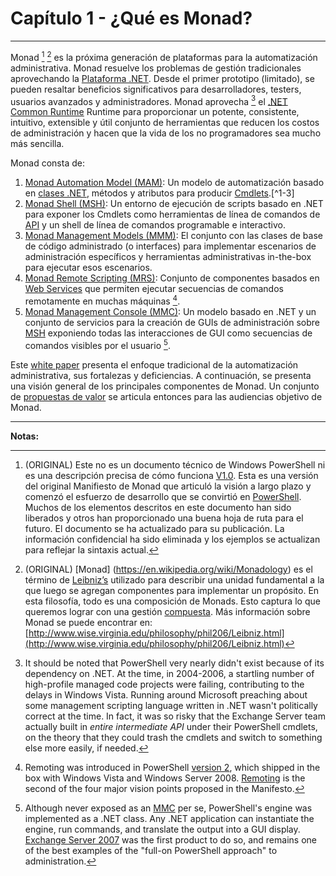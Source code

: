 # Capítulo 1 - ¿Qué es Monad?
___
Monad [^1-1] [^1-2] es la próxima generación de plataformas para la automatización administrativa. Monad resuelve los problemas de gestión tradicionales aprovechando la [Plataforma .NET](http://bit.ly/1PAsRao). Desde el primer prototipo (limitado), se pueden resaltar beneficios significativos para desarrolladores, testers, usuarios avanzados y administradores. Monad aprovecha [^ 1-6] el [.NET Common Runtime](http://bit.ly/1Q0TrV3) Runtime para proporcionar un potente, consistente, intuitivo, extensible y útil conjunto de herramientas que reducen los costos de administración y hacen que la vida de los no programadores sea mucho más sencilla. 

Monad consta de:

1. [Monad Automation Model (MAM)](): Un modelo de automatización basado en [clases .NET](http://bit.ly/1R9oPTO), métodos y atributos para producir [Cmdlets](https://msdn.microsoft.com/en-us/library/ms714395(v=vs.85).aspx).[^1-3]
2. [Monad Shell (MSH)](): Un entorno de ejecución de scripts basado en .NET para exponer los Cmdlets como herramientas de línea de comandos de [API](https://msdn.microsoft.com/en-us/library/ms123401.aspx) y un shell de línea de comandos programable e interactivo.
3. [Monad Management Models (MMM)](): El conjunto con las clases de base de código administrado (o interfaces) para implementar escenarios de administración específicos y herramientas administrativas in-the-box para ejecutar esos escenarios.  
4. [Monad Remote Scripting (MRS)](): Conjunto de componentes basados en  [Web Services](https://msdn.microsoft.com/en-us/library/ms950421.aspx) que permiten ejecutar secuencias de comandos remotamente en muchas máquinas [^1-4].
5. [Monad Management Console (MMC)](): Un modelo basado en .NET y un conjunto de servicios para la creación de GUIs de administración sobre [MSH](https://technet.microsoft.com/en-us/magazine/2005.11.scripting.aspx) exponiendo todas las interacciones de GUI como secuencias de comandos visibles por el usuario [^1-5].

Este [white paper](https://en.wikipedia.org/wiki/White_paper) presenta el enfoque tradicional de la automatización administrativa, sus fortalezas y deficiencias. A continuación, se presenta una visión general de los principales componentes de Monad. Un conjunto de [propuestas de valor](https://en.wikipedia.org/wiki/Value_proposition) se articula entonces para las audiencias objetivo de Monad.

___

**Notas:**

[^1-1]: (ORIGINAL) Este no es un documento técnico de Windows PowerShell ni es una descripción precisa de cómo funciona [V1.0](http://blogs.msdn.com/b/powershell/archive/2006/11/14/windows-powershell-1-0-released.aspx). Esta es una versión del original Manifiesto de Monad que articuló la visión a largo plazo y comenzó el esfuerzo de desarrollo que se convirtió en [PowerShell](http://bit.ly/1Q0TyzZ). Muchos de los elementos descritos en este documento han sido liberados y otros han proporcionado una buena hoja de ruta para el futuro. El documento se ha actualizado para su publicación. La información confidencial ha sido eliminada y los ejemplos se actualizan para reflejar la sintaxis actual.

[^1-2]: (ORIGINAL) [Monad] (https://en.wikipedia.org/wiki/Monadology) es el término de [Leibniz’s](https://en.wikipedia.org/wiki/Gottfried_Wilhelm_Leibniz) utilizado para describir una unidad fundamental a la que luego se agregan componentes para implementar un propósito. En esta filosofía, todo es una composición de Monads. Esto captura lo que queremos lograr con una gestión [compuesta](https://en.wikipedia.org/wiki/Composability). Más información sobre Monad se puede encontrar en: [http://www.wise.virginia.edu/philosophy/phil206/Leibniz.html](http://www.wise.virginia.edu/philosophy/phil206/Leibniz.html)

[^1-3]: Version 1 of PowerShell shipped in 2006, and provided the implementation for these cmdlets. Cmdlets today are written in [.NET languages](https://en.wikipedia.org/wiki/List_of_CLI_languages), and consist of a single class per cmdlet. PowerShell provides a base class that does much of the heavy lifting; developers define properties of the class that become parameters, and override specific methods to participate in the pipeline lifecycle. Cmdlets, along with the overall environment, were the first of four major vision points proposed in the Manifesto.

[^1-4]: Remoting was introduced in PowerShell [version 2](http://blogs.msdn.com/b/powershell/archive/2009/07/23/windows-powershell-2-0-rtm.aspx), which shipped in the box with Windows Vista and Windows Server 2008. [Remoting](https://technet.microsoft.com/en-us/magazine/ff700227.aspx) is the second of the four major vision points proposed in the Manifesto.

[^1-5]: Although never exposed as an [MMC](https://msdn.microsoft.com/en-us/library/bb742441.aspx) per se, PowerShell's engine was implemented as a .NET class. Any .NET application can instantiate the engine, run commands, and translate the output into a GUI display. [Exchange Server 2007](https://technet.microsoft.com/en-us/magazine/2006.12.managementshell.aspx) was the first product to do so, and remains one of the best examples of the "full-on PowerShell approach" to administration.

[^1-6]: It should be noted that PowerShell very nearly didn't exist because of its dependency on .NET. At the time, in 2004-2006, a startling number of high-profile managed code projects were failing, contributing to the delays in Windows Vista. Running around Microsoft preaching about some management scripting language written in .NET wasn't politically correct at the time. In fact, it was so risky that the Exchange Server team actually built in _entire intermediate API_ under their PowerShell cmdlets, on the theory that they could trash the cmdlets and switch to something else more easily, if needed.



